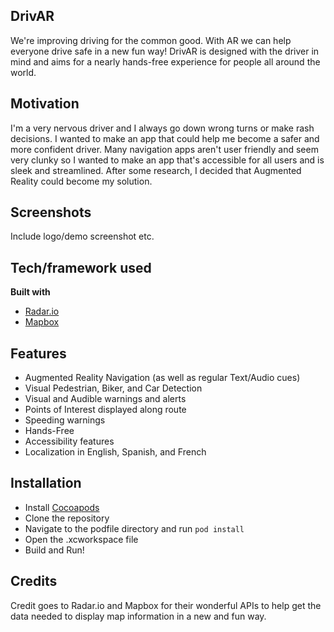 ## DrivAR
We're improving driving for the common good. With AR we can help everyone drive safe in a new fun way! DrivAR is designed with the driver in mind and aims for a nearly hands-free experience for people all around the world.

## Motivation
I'm a very nervous driver and I always go down wrong turns or make rash decisions. I wanted to make an app that could help me become a safer and more confident driver. Many navigation apps aren't user friendly and seem very clunky so I wanted to make an app that's accessible for all users and is sleek and streamlined. After some research, I decided that Augmented Reality could become my solution.
 
## Screenshots
Include logo/demo screenshot etc.

## Tech/framework used
<b>Built with</b>
- [Radar.io](https://radar.io)
- [Mapbox](https://www.mapbox.com/vision)

## Features
- Augmented Reality Navigation (as well as regular Text/Audio cues)
- Visual Pedestrian, Biker, and Car Detection
- Visual and Audible warnings and alerts
- Points of Interest displayed along route
- Speeding warnings
- Hands-Free
- Accessibility features
- Localization in English, Spanish, and French

## Installation
- Install [Cocoapods](https://cocoapods.org)
- Clone the repository
- Navigate to the podfile directory and run `pod install`
- Open the .xcworkspace file
- Build and Run!

## Credits
Credit goes to Radar.io and Mapbox for their wonderful APIs to help get the data needed to display map information in a new and fun way. 
